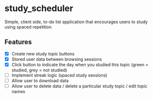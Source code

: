 # study_scheduler
Simple, client side, to-do list application that encourages users to study using spaced repetition
## Features 
- [x] Create new study topic buttons 
- [x] Stored user data between browsing sessions 
- [x] Click button to indicate the day when you studied this topic (green = studied, grey = not studied)
- [ ] Implement streak logic (spaced study sessions)
- [ ] Allow user to download data
- [ ] Allow user to delete data / delete a particular study topic / edit topic names
